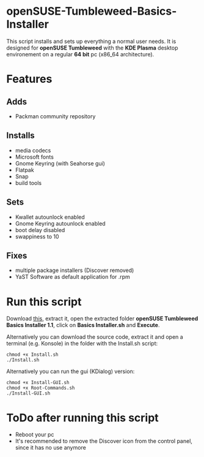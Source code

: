 # openSUSE-Tumbleweed-Basics-Installer

This script installs and sets up everything a normal user needs. It is designed for **openSUSE Tumbleweed** with the **KDE Plasma** desktop environement on a regular **64 bit** pc (x86_64 architecture).

# Features

## Adds

- Packman community repository

## Installs

- media codecs
- Microsoft fonts
- Gnome Keyring (with Seahorse gui)
- Flatpak
- Snap
- build tools

## Sets

- Kwallet autounlock enabled
- Gnome Keyring autounlock enabled
- boot delay disabled
- swappiness to 10

## Fixes

- multiple package installers (Discover removed)
- YaST Software as default application for .rpm

# Run this script

Download [this](https://github.com/Liemaeu/openSUSE-Tumbleweed-Basics-Installer/releases/download/1.1/openSUSE.Tumbleweed.Basics.Installer.1.1.tar.gz), extract it, open the extracted folder **openSUSE Tumbleweed Basics Installer 1.1**, click on **Basics Installer.sh** and **Execute**.

Alternatively you can download the source code, extract it and open a terminal (e.g. Konsole) in the folder with the Install.sh script:

```
chmod +x Install.sh
./Install.sh
```

Alternatively you can run the gui (KDialog) version:

```
chmod +x Install-GUI.sh
chmod +x Root-Commands.sh
./Install-GUI.sh
```

# ToDo after running this script

- Reboot your pc
- It's recommended to remove the Discover icon from the control panel, since it has no use anymore
